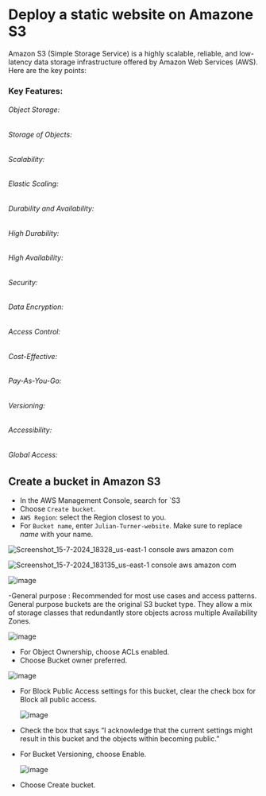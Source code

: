 # Deploy a static website on Amazone S3
Amazon S3 (Simple Storage Service) is a highly scalable, reliable, and low-latency data storage infrastructure offered by Amazon Web Services (AWS). Here are the key points:

### Key Features:
###### Object Storage:
###### Storage of Objects: 
###### Scalability:
###### Elastic Scaling: 
###### Durability and Availability:
###### High Durability: 
###### High Availability:
###### Security:
###### Data Encryption: 
###### Access Control: 
###### Cost-Effective:
###### Pay-As-You-Go: 
###### Versioning: 
###### Accessibility:
###### Global Access: 


## Create a bucket in Amazon S3
- In the AWS Management Console, search for `S3
 - Choose  `Create bucket`.
-   `AWS Region`: select the Region closest to you.
-   For  `Bucket name`, enter  `Julian-Turner-website`. Make sure to replace  _name_  with your name.

![Screenshot_15-7-2024_18328_us-east-1 console aws amazon com](https://github.com/user-attachments/assets/cdf5b215-e283-40dd-9ab4-4d8efb2c954d)


![Screenshot_15-7-2024_183135_us-east-1 console aws amazon com](https://github.com/user-attachments/assets/e92d8949-bd69-420c-a9d1-ae0d353fbb5a)

![image](https://github.com/user-attachments/assets/4b12407f-c752-4451-aaef-74b9f265ef2f)

-General purpose :
Recommended for most use cases and access patterns. General purpose buckets are the original S3 bucket type. They allow a mix of storage classes that redundantly store objects across multiple Availability Zones.

![image](https://github.com/user-attachments/assets/c7d6a1eb-0af3-48a9-9ebd-dae17af5a31d)

- For Object Ownership, choose ACLs enabled.
- Choose Bucket owner preferred.


![image](https://github.com/user-attachments/assets/4a448cde-6d82-4134-8108-6a77f10b289a)

- For Block Public Access settings for this bucket, clear the check box for Block all public access.

  ![image](https://github.com/user-attachments/assets/618819af-0a1c-4c62-a43b-5d0fb624ecdc)
- Check the box that says “I acknowledge that the current settings might result in this bucket and the objects within becoming public.”
- For Bucket Versioning, choose Enable.

  ![image](https://github.com/user-attachments/assets/3aaf7b96-e06b-4100-a5ae-57288f3a9af5)

- Choose Create bucket.




